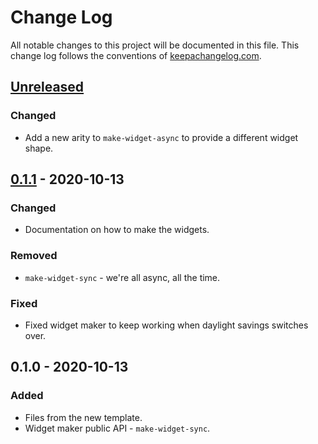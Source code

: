 # Change Log
All notable changes to this project will be documented in this file. This change log follows the conventions of [keepachangelog.com](http://keepachangelog.com/).

## [Unreleased]
### Changed
- Add a new arity to `make-widget-async` to provide a different widget shape.

## [0.1.1] - 2020-10-13
### Changed
- Documentation on how to make the widgets.

### Removed
- `make-widget-sync` - we're all async, all the time.

### Fixed
- Fixed widget maker to keep working when daylight savings switches over.

## 0.1.0 - 2020-10-13
### Added
- Files from the new template.
- Widget maker public API - `make-widget-sync`.

[Unreleased]: https://github.com/your-name/reader/compare/0.1.1...HEAD
[0.1.1]: https://github.com/your-name/reader/compare/0.1.0...0.1.1
